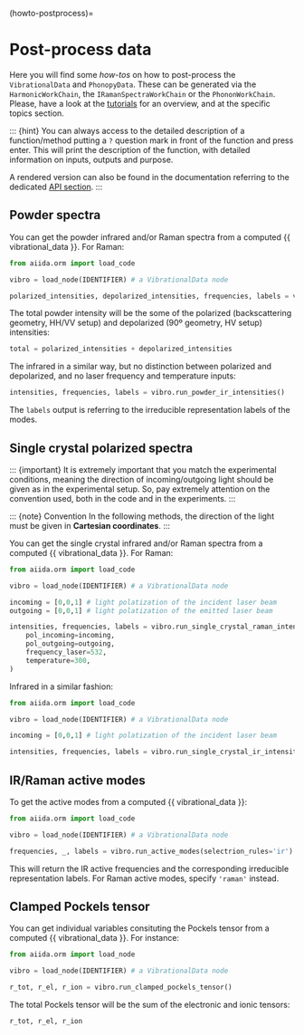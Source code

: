 (howto-postprocess)=

# Post-process data

Here you will find some _how-tos_ on how to post-process the `VibrationalData` and `PhonopyData`.
These can be generated via the `HarmonicWorkChain`, the `IRamanSpectraWorkChain` or the `PhononWorkChain`.
Please, have a look at the [tutorials](tutorials) for an overview, and at the specific topics section.

::: {hint}
You can always access to the detailed description of a function/method putting a `?` question mark in front
of the function and press enter. This will print the description of the function, with detailed information
on inputs, outputs and purpose.

A rendered version can also be found in the documentation referring to
the dedicated [API section](reference).
:::

## Powder spectra

You can get the powder infrared and/or Raman spectra from a computed {{ vibrational_data }}. For Raman:

```python
from aiida.orm import load_code

vibro = load_node(IDENTIFIER) # a VibrationalData node

polarized_intensities, depolarized_intensities, frequencies, labels = vibro.run_powder_raman_intensities(frequency_laser=532, temperature=300)
```

The total powder intensity will be the some of the polarized (backscattering geometry, HH/VV setup)
and depolarized (90º geometry, HV setup) intensities:

```python
total = polarized_intensities + depolarized_intensities
```

The infrared in a similar way, but no distinction between polarized and depolarized, and no laser frequency and temperature inputs:

```python
intensities, frequencies, labels = vibro.run_powder_ir_intensities()
```

The `labels` output is referring to the irreducible representation labels of the modes.


## Single crystal polarized spectra

::: {important}
It is extremely important that you match the experimental conditions, meaning the direction of
incoming/outgoing light should be given as in the experimental setup. So, pay extremely attention
on the convention used, both in the code and in the experiments.
:::

::: {note} Convention
In the following methods, the direction of the light must be given in **Cartesian coordinates**.
:::

You can get the single crystal infrared and/or Raman spectra from a computed {{ vibrational_data }}. For Raman:

```python
from aiida.orm import load_code

vibro = load_node(IDENTIFIER) # a VibrationalData node

incoming = [0,0,1] # light polatization of the incident laser beam
outgoing = [0,0,1] # light polatization of the emitted laser beam

intensities, frequencies, labels = vibro.run_single_crystal_raman_intensities(
    pol_incoming=incoming,
    pol_outgoing=outgoing,
    frequency_laser=532,
    temperature=300,
)
```

Infrared in a similar fashion:

```python
from aiida.orm import load_code

vibro = load_node(IDENTIFIER) # a VibrationalData node

incoming = [0,0,1] # light polatization of the incident laser beam

intensities, frequencies, labels = vibro.run_single_crystal_ir_intensities(pol_incoming=incoming)
```

<!-- ::: {admonition} Cartesian coordinates
:class: hint
To get the direction in Cartesian coordinates expressed in crystal coordinates of the primitive cell, you can use the following
snippet
```python
import numpy as np

cell = vibro.get_unitcell().cell

incoming_cartesian = [0,0,1]
inv_cell = np.linalg.inv(cell)
incoming = np.dot(invcell.T, incoming_cartesian)
```
::: -->

## IR/Raman active modes

To get the active modes from a computed {{ vibrational_data }}:

```python
from aiida.orm import load_code

vibro = load_node(IDENTIFIER) # a VibrationalData node

frequencies, _, labels = vibro.run_active_modes(selectrion_rules='ir')
```

This will return the IR active frequencies and the corresponding irreducible representation labels.
For Raman active modes, specify `'raman'` instead.

## Clamped Pockels tensor

You can get individual variables consituting the Pockels tensor from a computed {{ vibrational_data }}. For instance:

```python
from aiida.orm import load_node

vibro = load_node(IDENTIFIER) # a VibrationalData node

r_tot, r_el, r_ion = vibro.run_clamped_pockels_tensor()
```

The total Pockels tensor will be the sum of the electronic and ionic tensors:

```python
r_tot, r_el, r_ion
```
